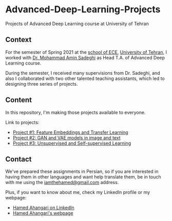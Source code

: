 # Advanced-Deep-Learning-Projects
Projects of Advanced Deep Learning course at University of Tehran

## Context

For the semester of Spring 2021 at the [school of ECE](https://ece.ut.ac.ir/en), [University of Tehran](https://ut.ac.ir/en), I worked with [Dr. Mohammad Amin Sadeghi](https://scholar.google.com/citations?user=Viogmi8AAAAJ&hl=en) as Head T.A. of Advanced Deep Learning course.

During the semester, I received many supervisions from Dr. Sadeghi, and also I collaborated with two other talented teaching assistants, which led to designing three series of projects.

## Content
In this repository, I'm making those projects available to everyone.

Link to projects:
* [Project #1: Feature Embeddings and Transfer Learning](https://github.com/hamed-ahangari/Advanced-Deep-Learning-Projects/blob/main/Projects/ADL%20-%20Project%20%231.pdf)
* [Project #2: GAN and VAE models in image and text](https://github.com/hamed-ahangari/Advanced-Deep-Learning-Projects/blob/main/Projects/ADL%20-%20Project%20%232.pdf)
* [Project #3: Unsupervised and Self-supervised Learning](https://github.com/hamed-ahangari/Advanced-Deep-Learning-Projects/blob/main/Projects/ADL%20-%20Project%20%233.pdf)

## Contact

We've prepared these assignments in Persian, so if you are interested in having them in other languages and want help translate them, be in touch with me using the iamthehamed@gmail.com address.

Plus, if you want to know about me, check my LinkedIn profile or my webpage:
- [Hamed Ahangari on LinkedIn](https://www.linkedin.com/in/hamed-ahangari/)
- [Hamed Ahangari's webpage](https://hamed-ahangari.github.io/)
